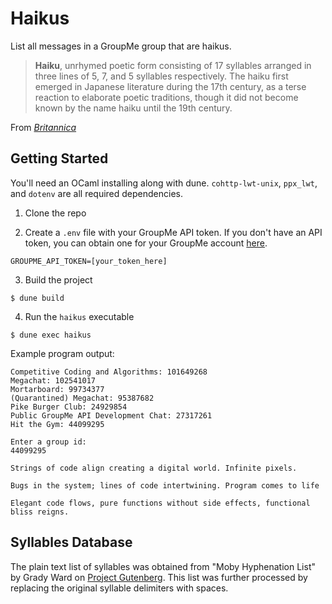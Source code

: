 # Haikus

List all messages in a GroupMe group that are haikus.

> **Haiku**, unrhymed poetic form consisting of 17 syllables arranged in three lines of 5, 7, and 5 syllables respectively. The haiku first emerged in Japanese literature during the 17th century, as a terse reaction to elaborate poetic traditions, though it did not become known by the name haiku until the 19th century.

From _[Britannica](https://www.britannica.com/art/haiku)_

## Getting Started

You'll need an OCaml installing along with dune. `cohttp-lwt-unix`, `ppx_lwt`, and `dotenv` are all required dependencies.

1. Clone the repo

2. Create a `.env` file with your GroupMe API token. If you don't have an API token, you can obtain one for your GroupMe account [here](https://dev.groupme.com/).

```
GROUPME_API_TOKEN=[your_token_here]
```

3. Build the project

```shell
$ dune build
```

4. Run the `haikus` executable

```shell
$ dune exec haikus
```

Example program output:

```
Competitive Coding and Algorithms: 101649268
Megachat: 102541017
Mortarboard: 99734377
(Quarantined) Megachat: 95387682
Pike Burger Club: 24929854
Public GroupMe API Development Chat: 27317261
Hit the Gym: 44099295

Enter a group id:
44099295

Strings of code align creating a digital world. Infinite pixels.

Bugs in the system; lines of code intertwining. Program comes to life

Elegant code flows, pure functions without side effects, functional bliss reigns.
```

## Syllables Database

The plain text list of syllables was obtained from "Moby Hyphenation List" by Grady Ward on [Project Gutenberg](https://www.gutenberg.org/ebooks/3204). This list was further processed by replacing the original syllable delimiters with spaces.
